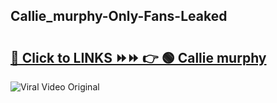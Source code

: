 
 ## Callie_murphy-Only-Fans-Leaked

# <h2><a href="https://clipsfans.com/Callie_murphy&ref=git">🔗 Click to LINKS ⏩⏩ 👉 🟢 Callie murphy </a></h2>

<a href="https://clipsfans.com/Callie_murphy&ref=git" rel="nofollow" data-target="animated-image.originalLink"><img src="https://i.ibb.co.com/xMMVF88/686577567.gif" alt="Viral Video Original" style="max-width: 100%; display: inline-block;" data-target="animated-image.originalImage"></a>
